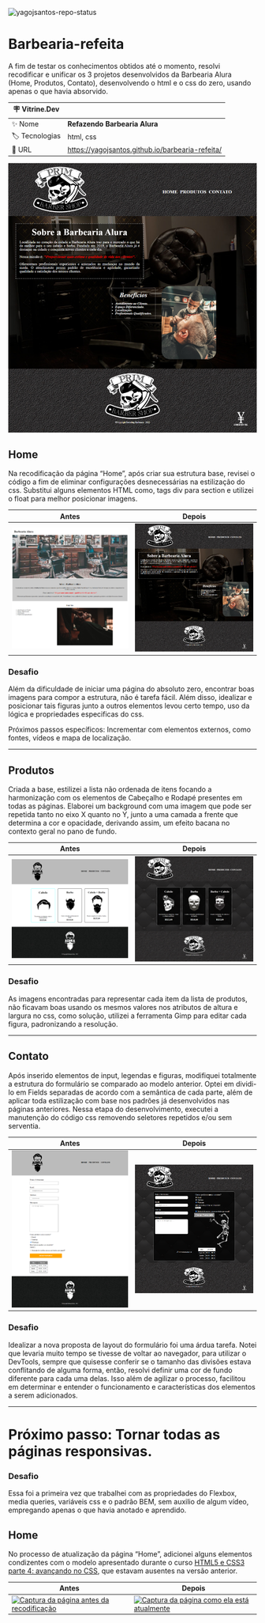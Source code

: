 ![yagojsantos-repo-status](https://img.shields.io/badge/Status-Em_Andamento-lightgrey?style=for-the-badge&logo=headspace&logoColor=yellow&color=lightgrey)
# Barbearia-refeita

A fim de testar os conhecimentos obtidos até o momento, resolvi recodificar e unificar os 3 projetos desenvolvidos da Barbearia Alura (Home, Produtos, Contato), desenvolvendo o html e o css do zero, usando apenas o que havia absorvido.

| :placard: Vitrine.Dev |     |
| -------------  | --- |
| :sparkles: Nome        | **Refazendo Barbearia Alura**
| :label: Tecnologias | html, css
| :rocket: URL         |  https://yagojsantos.github.io/barbearia-refeita/

![](https://github.com/yagojsantos/barbearia-refeita/blob/main/imagens/capa-home.png#vitrinedev)

## Home
Na recodificação da página “Home”, após criar sua estrutura base, revisei o código a fim de eliminar configurações desnecessárias na estilização do css. Substitui alguns elementos HTML como, tags div para section e utilizei o float para melhor posicionar imagens.

<table>
    <thead>
      <tr>
        <th>Antes</th>
        <th>Depois</th>
      </tr>
    </thead>
    <tbody>
      <tr>
        <td><a href="https://yagojsantos.github.io/barbearia-alura/"><img width="400px" src="https://github.com/yagojsantos/barbearia-refeita/blob/main/doc_img_antigos/antiga_home.png" alt="Captura da página antes da recodificação"></a></td>
        <td><a href="https://yagojsantos.github.io/barbearia-refeita/index.html"><img width="400px" src="https://github.com/yagojsantos/barbearia-refeita/blob/main/doc_img_novos/novo_home.png" alt="Captura da página como ela está atualmente"></a></td>
      </tr>
    </tbody>
  </table>
  
### Desafio
Além da dificuldade de iniciar uma página do absoluto zero, encontrar boas imagens para compor a estrutura, não é tarefa fácil. Além disso, idealizar e posicionar tais figuras junto a outros elementos levou certo tempo, uso da lógica e propriedades especificas do css.

Próximos passos específicos: Incrementar com elementos externos, como fontes, vídeos e mapa de localização.

<hr>

## Produtos
Criada a base, estilizei a lista não ordenada de itens focando a harmonização com os elementos de Cabeçalho e Rodapé presentes em todas as páginas. Elaborei um background com uma imagem que pode ser repetida tanto no eixo X quanto no Y, junto a uma camada a frente que determina a cor e opacidade, derivando assim, um efeito bacana no contexto geral no pano de fundo.
<table>
    <thead>
      <tr>
        <th>Antes</th>
        <th>Depois</th>
      </tr>
    </thead>
    <tbody>
      <tr>
        <td><a href="https://yagojsantos.github.io/barbearia-alura-produtos/"><img width="400px" src="https://github.com/yagojsantos/barbearia-refeita/blob/main/doc_img_antigos/antigo_produtos.png" alt="Captura da página antes da recodificação"></a></td>
        <td><a href="https://yagojsantos.github.io/barbearia-refeita/produtos.html"><img width="400px" src="https://github.com/yagojsantos/barbearia-refeita/blob/main/doc_img_novos/novo_produtos.png" alt="Captura da página como ela está atualmente"></a></td>
      </tr>
    </tbody>
  </table>
  
### Desafio
As imagens encontradas para representar cada item da lista de produtos, não ficavam boas usando os mesmos valores nos atributos de altura e largura no css, como solução, utilizei a ferramenta Gimp para editar cada figura, padronizando a resolução. 

<hr>

## Contato
Após inserido elementos de input, legendas e figuras, modifiquei totalmente a estrutura do formulário se comparado ao modelo anterior. Optei em dividi-lo em Fields separadas de acordo com a semântica de cada parte, além de aplicar toda estilização com base nos padrões já desenvolvidos nas páginas anteriores. Nessa etapa do desenvolvimento, executei a manutenção do código css removendo seletores repetidos e/ou sem serventia. 

<table>
    <thead>
      <tr>
        <th>Antes</th>
        <th>Depois</th>
      </tr>
    </thead>
    <tbody>
      <tr>
        <td><a href="https://yagojsantos.github.io/barbearia-alura-contato/"><img width="400px" src="https://github.com/yagojsantos/barbearia-refeita/blob/main/doc_img_antigos/antigo_contato.png" alt="Captura da página antes da recodificação"></a></td>
        <td><a href="https://yagojsantos.github.io/barbearia-refeita/contato.html"><img width="400px" src="https://github.com/yagojsantos/barbearia-refeita/blob/main/doc_img_novos/novo_contato.png" alt="Captura da página como ela está atualmente"></a></td>
      </tr>
    </tbody>
  </table>
  
### Desafio
Idealizar a nova proposta de layout do formulário foi uma árdua tarefa. Notei que levaria muito tempo se tivesse de voltar ao navegador, para utilizar o DevTools, sempre que quisesse conferir se o tamanho das divisões estava conflitando de alguma forma, então, resolvi definir uma cor de fundo diferente para cada uma delas. Isso além de agilizar o processo, facilitou em determinar e entender o funcionamento e características dos elementos a serem adicionados.

<hr>

# Próximo passo: Tornar todas as páginas responsivas. 

### Desafio
Essa foi a primeira vez que trabalhei com as propriedades do Flexbox, media queries, variáveis css e o padrão BEM, sem auxilio de algum vídeo, empregando apenas o que havia anotado e aprendido.


## Home
No processo de atualização da página “Home”, adicionei alguns elementos condizentes com o modelo apresentado durante o curso <a href="https://cursos.alura.com.br/course/html5-css3-avancando-css">HTML5 e CSS3 parte 4: avançando no CSS</a>, que estavam ausentes na versão anterior. 
<table>
    <thead>
      <tr>
        <th>Antes</th>
        <th>Depois</th>
      </tr>
    </thead>
    <tbody>
      <tr>
        <td><a href="https://yagojsantos.github.io/barbearia-alura-completa/"><img width="400px" src="https://github.com/yagojsantos/barbearia-alura-completa/blob/main/capa-nova-home.png" alt="Captura da página antes da recodificação"></a></td>
        <td><a href="https://yagojsantos.github.io/barbearia-refeita/"><img width="400px" src="" alt="Captura da página como ela está atualmente"></a></td>
      </tr>
    </tbody>
  </table>
